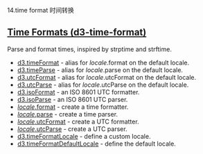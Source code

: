 14.time format 时间转换
## [Time Formats (d3-time-format)](https://github.com/d3/d3-time-format/tree/v3.0.0)

Parse and format times, inspired by strptime and strftime.

-   [d3.timeFormat](https://github.com/d3/d3-time-format/blob/v3.0.0/README.md#timeFormat) - alias for *locale*.format on the default locale.
-   [d3.timeParse](https://github.com/d3/d3-time-format/blob/v3.0.0/README.md#timeParse) - alias for *locale*.parse on the default locale.
-   [d3.utcFormat](https://github.com/d3/d3-time-format/blob/v3.0.0/README.md#utcFormat) - alias for *locale*.utcFormat on the default locale.
-   [d3.utcParse](https://github.com/d3/d3-time-format/blob/v3.0.0/README.md#utcParse) - alias for *locale*.utcParse on the default locale.
-   [d3.isoFormat](https://github.com/d3/d3-time-format/blob/v3.0.0/README.md#isoFormat) - an ISO 8601 UTC formatter.
-   [d3.isoParse](https://github.com/d3/d3-time-format/blob/v3.0.0/README.md#isoParse) - an ISO 8601 UTC parser.
-   [*locale*.format](https://github.com/d3/d3-time-format/blob/v3.0.0/README.md#locale_format) - create a time formatter.
-   [*locale*.parse](https://github.com/d3/d3-time-format/blob/v3.0.0/README.md#locale_parse) - create a time parser.
-   [*locale*.utcFormat](https://github.com/d3/d3-time-format/blob/v3.0.0/README.md#locale_utcFormat) - create a UTC formatter.
-   [*locale*.utcParse](https://github.com/d3/d3-time-format/blob/v3.0.0/README.md#locale_utcParse) - create a UTC parser.
-   [d3.timeFormatLocale](https://github.com/d3/d3-time-format/blob/v3.0.0/README.md#timeFormatLocale) - define a custom locale.
-   [d3.timeFormatDefaultLocale](https://github.com/d3/d3-time-format/blob/v3.0.0/README.md#timeFormatDefaultLocale) - define the default locale.